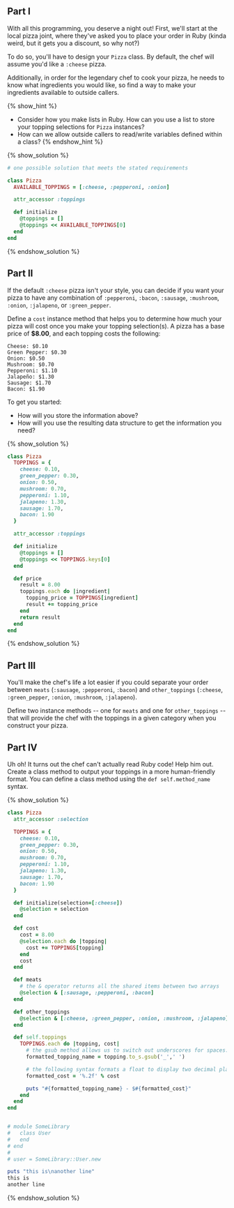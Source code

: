 ## Part I

With all this programming, you deserve a night out! First, we'll start at the
local pizza joint, where they've asked you to place your order in Ruby (kinda weird, but it gets you a discount, so why not?)

To do so, you'll have to design your `Pizza` class. By default, the chef will
assume you'd like a `:cheese` pizza.

Additionally, in order for the legendary chef to cook your pizza, he needs to know what ingredients you would like, so find a way to make your ingredients available to outside callers.

{% show_hint %}
* Consider how you make lists in Ruby. How can you use a list to store your topping selections for `Pizza` instances?
* How can we allow outside callers to read/write variables defined within a class?
{% endshow_hint %}

{% show_solution %}
```ruby
# one possible solution that meets the stated requirements

class Pizza
  AVAILABLE_TOPPINGS = [:cheese, :pepperoni, :onion]

  attr_accessor :toppings

  def initialize
    @toppings = []
    @toppings << AVAILABLE_TOPPINGS[0]
  end
end
```
{% endshow_solution %}


## Part II

If the default `:cheese` pizza isn't your style, you can decide if you want your pizza to have any combination of `:pepperoni`, `:bacon`, `:sausage`, `:mushroom`, `:onion`, `:jalapeno`, or `:green_pepper`.

Define a `cost` instance method that helps you to determine how much your pizza will cost once you make your topping selection(s). A pizza has a base price of **$8.00**, and each topping costs the following:

```no-highlight
Cheese: $0.10
Green Pepper: $0.30
Onion: $0.50
Mushroom: $0.70
Pepperoni: $1.10
Jalapeño: $1.30
Sausage: $1.70
Bacon: $1.90
```

To get you started:

* How will you store the information above?  
* How will you use the resulting data structure to get the information you need?  

{% show_solution %}
```ruby
class Pizza
  TOPPINGS = {
    cheese: 0.10,
    green_pepper: 0.30,
    onion: 0.50,
    mushroom: 0.70,
    pepperoni: 1.10,
    jalapeno: 1.30,
    sausage: 1.70,
    bacon: 1.90
  }

  attr_accessor :toppings

  def initialize
    @toppings = []
    @toppings << TOPPINGS.keys[0]
  end

  def price
    result = 8.00
    toppings.each do |ingredient|
      topping_price = TOPPINGS[ingredient]
      result += topping_price
    end
    return result
  end
end
```
{% endshow_solution %}

## Part III

You'll make the chef's life a lot easier if you could separate your order between `meats` (`:sausage`, `:pepperoni`, `:bacon`) and `other_toppings` (`:cheese`, `:green_pepper`, `:onion`, `:mushroom`, `:jalapeno`).

Define two instance methods -- one for `meats` and one for `other_toppings` -- that will provide the chef with the toppings in a given category when you construct your pizza.

## Part IV

Uh oh! It turns out the chef can't actually read Ruby code! Help him out. Create a class method to output your toppings in a more human-friendly format. You can define a class method using the `def self.method_name` syntax.

{% show_solution %}
```ruby
class Pizza
  attr_accessor :selection

  TOPPINGS = {
    cheese: 0.10,
    green_pepper: 0.30,
    onion: 0.50,
    mushroom: 0.70,
    pepperoni: 1.10,
    jalapeno: 1.30,
    sausage: 1.70,
    bacon: 1.90
  }

  def initialize(selection=[:cheese])
    @selection = selection
  end

  def cost
    cost = 8.00
    @selection.each do |topping|
      cost += TOPPINGS[topping]
    end
    cost
  end

  def meats
    # the & operator returns all the shared items between two arrays
    @selection & [:sausage, :pepperoni, :bacon]
  end

  def other_toppings
    @selection & [:cheese, :green_pepper, :onion, :mushroom, :jalapeno]
  end

  def self.toppings
    TOPPINGS.each do |topping, cost|
      # the gsub method allows us to switch out underscores for spaces:
      formatted_topping_name = topping.to_s.gsub('_',' ')

      # the following syntax formats a float to display two decimal places:
      formatted_cost = '%.2f' % cost

      puts "#{formatted_topping_name} - $#{formatted_cost}"
    end
  end
end


# module SomeLibrary
#   class User
#   end
# end
#
# user = SomeLibrary::User.new

puts "this is\nanother line"
this is
another line

```
{% endshow_solution %}
